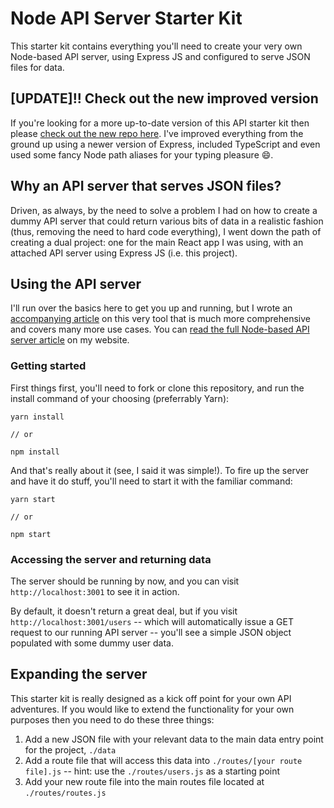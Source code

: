# Node API Server Starter Kit
This starter kit contains everything you'll need to create your very own Node-based API server, using Express JS and configured to serve JSON files for data. 

## [UPDATE]!! Check out the new improved version

If you're looking for a more up-to-date version of this API starter kit then please [check out the new repo here](https://github.com/bpk68/api-server-starter-ts). I've improved everything from the ground up using a newer version of Express, included TypeScript and even used some fancy Node path aliases for your typing pleasure 😄. 

## Why an API server that serves JSON files?

Driven, as always, by the need to solve a problem I had on how to create a dummy API server that could return various bits of data in a realistic fashion (thus, removing the need to hard code everything), I went down the path of creating a dual project: one for the main React app I was using, with an attached API server using Express JS (i.e. this project).



## Using the API server

I'll run over the basics here to get you up and running, but I wrote an [accompanying article](https://robkendal.co.uk/blog/how-to-build-a-restful-node-js-api-server-using-json-files/) on this very tool that is much more comprehensive and covers many more use cases. You can [read the full Node-based API server article](https://robkendal.co.uk/blog/how-to-build-a-restful-node-js-api-server-using-json-files/) on my website.

### Getting started

First things first, you'll need to fork or clone this repository, and run the install command of your choosing (preferrably Yarn):

```
yarn install

// or

npm install
```
And that's really about it (see, I said it was simple!). To fire up the server and have it do stuff, you'll need to start it with the familiar command:

```
yarn start

// or

npm start
```

### Accessing the server and returning data

The server should be running by now, and you can visit `http://localhost:3001` to see it in action. 

By default, it doesn't return a great deal, but if you visit `http://localhost:3001/users` -- which will automatically issue a GET request to our running API server -- you'll see a simple JSON object populated with some dummy user data.

## Expanding the server

This starter kit is really designed as a kick off point for your own API adventures. If you would like to extend the functionality for your own purposes then you need to do these three things:

1. Add a new JSON file with your relevant data to the main data entry point for the project, `./data`
2. Add a route file that will access this data into `./routes/[your route file].js` -- hint: use the `./routes/users.js` as a starting point
3. Add your new route file into the main routes file located at `./routes/routes.js`






